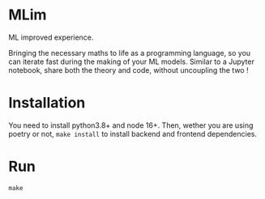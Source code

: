 # MLim

ML improved experience.

Bringing the necessary maths to life as a programming language, so you can iterate fast during the making of your ML models.
Similar to a Jupyter notebook, share both the theory and code, without uncoupling the two !

# Installation

You need to install python3.8+ and node 16+. Then, wether you are using poetry or not, `make install` to install backend and frontend dependencies.

# Run

`make`

